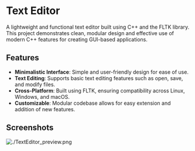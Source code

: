 # Text Editor

A lightweight and functional text editor built using C++ and the FLTK library. This project demonstrates clean, modular design and effective use of modern C++ features for creating GUI-based applications.

## Features

- **Minimalistic Interface**: Simple and user-friendly design for ease of use.
- **Text Editing**: Supports basic text editing features such as open, save, and modify files.
- **Cross-Platform**: Built using FLTK, ensuring compatibility across Linux, Windows, and macOS.
- **Customizable**: Modular codebase allows for easy extension and addition of new features.

## Screenshots

![./TextEditor_preview.png](TextEditor)
